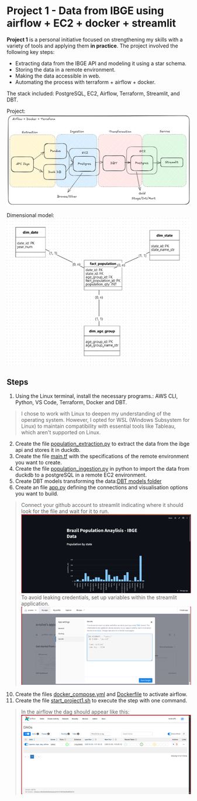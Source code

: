 # Project 1 - Data from IBGE using airflow + EC2 + docker + streamlit

**Project 1** is a personal initiative focused on strengthening my skills with a variety of tools and applying them **in practice**. The project involved the following key steps:
- Extracting data from the IBGE API and modeling it using a star schema.
- Storing the data in a remote environment.
- Making the data accessible in web.
- Automating the process with terraform + airflow + docker.

The stack included: PostgreSQL, EC2, Airflow, Terraform, Streamlit, and DBT.

Project:
![alt text](doc/project_structure.png)

Dimensional model:
![alt text](doc/model.png)

## Steps

1. Using the Linux terminal, install the necessary programs.: AWS CLI, Python, VS Code, Terraform, Docker and DBT. 
> I chose to work with Linux to deepen my understanding of the operating system. However, I opted for WSL (Windows Subsystem for Linux) to maintain compatibility with essential tools like Tableau, which aren't supported on Linux.
2. Create the file [population_extraction.py](pipeline/1.extraction/population_extraction.py) to extract the data from the ibge api and stores it in duckdb.
3. Create the file [main.tf](infra/main.tf) with the specifications of the remote environment you want to create.
4. Create the file [population_ingestion.py](pipeline/2.ingestion/population_ingestion.py) in python to import the data from duckdb to a postgreSQL in a remote EC2 environment.
5. Create DBT models transforming the data:[DBT models folder](pipeline/3.transformation/dbt_project1/models/)
6. Create an file [app.py](pipeline/4.service/streamlit/app.py) defining the connections and visualisation options you want to build.
> Connect your github account to streamlit indicating where it should look for the file and wait for it to run.
![alt text](doc/streamlit.png)
> To avoid leaking credentials, set up variables within the streamlit application.
![alt text](doc/streamlit_secrets.png)
10. Create the files [docker_compose.yml](infra/docker/docker_compose.yml) and [Dockerfile](infra/docker/Dockerfile) to activate airflow.
11. Create the file [start_project1.sh](start_project1.sh) to execute the step with one command.
> In the airflow the dag should appear like this:
![alt text](doc/airflow2.png)